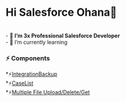 <h1>Hi Salesforce Ohana👋</h1></br>
- 👀 <b>I’m 3x Professional Salesforce Developer</b></br>
- 🌱 I’m currently learning
<h3>⚡ Components</h3>
    *⚡<a href="https://github.com/RoshinaAzmat99/IntegrationBackup">IntegrationBackup</a></br>
    *⚡<a href="https://github.com/RoshinaAzmat99/CaseList">CaseList</a></br>
    *⚡<a href="https://github.com/RoshinaAzmat99/Backup">Multiple File Upload/Delete/Get</a>
